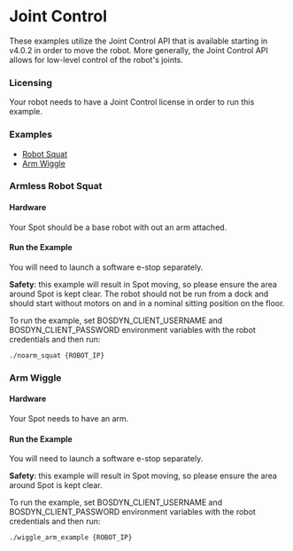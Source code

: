 <!--
Copyright (c) 2023 Boston Dynamics, Inc.  All rights reserved.

Downloading, reproducing, distributing or otherwise using the SDK Software
is subject to the terms and conditions of the Boston Dynamics Software
Development Kit License (20191101-BDSDK-SL).
-->

# Joint Control

These examples utilize the Joint Control API that is available starting in v4.0.2 in order to move the robot. More generally, the Joint Control API allows for low-level control of the robot's joints.

### Licensing

Your robot needs to have a Joint Control license in order to run this example.

### Examples

- [Robot Squat](#armless-robot-squat)
- [Arm Wiggle](#arm-wiggle)

### Armless Robot Squat

#### Hardware

Your Spot should be a base robot with out an arm attached.

#### Run the Example

You will need to launch a software e-stop separately.

**Safety**: this example will result in Spot moving, so please ensure the area around Spot is kept clear. The robot should not be run from a dock and should start without motors on and in a nominal sitting position on the floor.

To run the example, set BOSDYN_CLIENT_USERNAME and BOSDYN_CLIENT_PASSWORD environment variables with the robot credentials and then run:

```
./noarm_squat {ROBOT_IP}
```

### Arm Wiggle

#### Hardware

Your Spot needs to have an arm.

#### Run the Example

You will need to launch a software e-stop separately.

**Safety**: this example will result in Spot moving, so please ensure the area around Spot is kept clear.

To run the example, set BOSDYN_CLIENT_USERNAME and BOSDYN_CLIENT_PASSWORD environment variables with the robot credentials and then run:

```
./wiggle_arm_example {ROBOT_IP}
```
